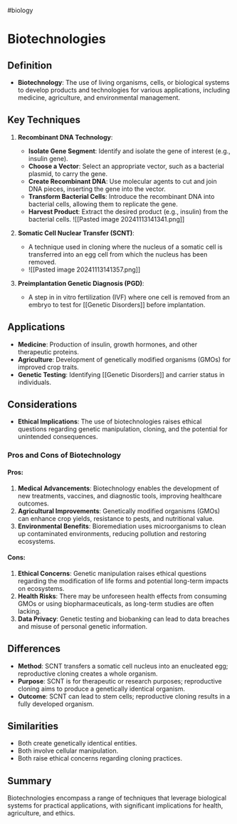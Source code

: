 #biology
# Biotechnologies
## Definition
- **Biotechnology**: The use of living organisms, cells, or biological systems to develop products and technologies for various applications, including medicine, agriculture, and environmental management.

## Key Techniques
1. **Recombinant DNA Technology**:
   - **Isolate Gene Segment**: Identify and isolate the gene of interest (e.g., insulin gene).
   - **Choose a Vector**: Select an appropriate vector, such as a bacterial plasmid, to carry the gene.
   - **Create Recombinant DNA**: Use molecular agents to cut and join DNA pieces, inserting the gene into the vector.
   - **Transform Bacterial Cells**: Introduce the recombinant DNA into bacterial cells, allowing them to replicate the gene.
   - **Harvest Product**: Extract the desired product (e.g., insulin) from the bacterial cells.
![[Pasted image 20241113141341.png]]
2. **Somatic Cell Nuclear Transfer (SCNT)**:
   - A technique used in cloning where the nucleus of a somatic cell is transferred into an egg cell from which the nucleus has been removed.
   - ![[Pasted image 20241113141357.png]]

3. **Preimplantation Genetic Diagnosis (PGD)**:
   - A step in in vitro fertilization (IVF) where one cell is removed from an embryo to test for [[Genetic Disorders]] before implantation.

## Applications
- **Medicine**: Production of insulin, growth hormones, and other therapeutic proteins.
- **Agriculture**: Development of genetically modified organisms (GMOs) for improved crop traits.
- **Genetic Testing**: Identifying [[Genetic Disorders]] and carrier status in individuals.

## Considerations
- **Ethical Implications**: The use of biotechnologies raises ethical questions regarding genetic manipulation, cloning, and the potential for unintended consequences.
### Pros and Cons of Biotechnology

#### Pros:
1. **Medical Advancements**: Biotechnology enables the development of new treatments, vaccines, and diagnostic tools, improving healthcare outcomes.
2. **Agricultural Improvements**: Genetically modified organisms (GMOs) can enhance crop yields, resistance to pests, and nutritional value.
3. **Environmental Benefits**: Bioremediation uses microorganisms to clean up contaminated environments, reducing pollution and restoring ecosystems.

#### Cons:
1. **Ethical Concerns**: Genetic manipulation raises ethical questions regarding the modification of life forms and potential long-term impacts on ecosystems.
2. **Health Risks**: There may be unforeseen health effects from consuming GMOs or using biopharmaceuticals, as long-term studies are often lacking.
3. **Data Privacy**: Genetic testing and biobanking can lead to data breaches and misuse of personal genetic information.
## Differences
- **Method**: SCNT transfers a somatic cell nucleus into an enucleated egg; reproductive cloning creates a whole organism.
- **Purpose**: SCNT is for therapeutic or research purposes; reproductive cloning aims to produce a genetically identical organism.
- **Outcome**: SCNT can lead to stem cells; reproductive cloning results in a fully developed organism.

## Similarities
- Both create genetically identical entities.
- Both involve cellular manipulation.
- Both raise ethical concerns regarding cloning practices.

## Summary
Biotechnologies encompass a range of techniques that leverage biological systems for practical applications, with significant implications for health, agriculture, and ethics.